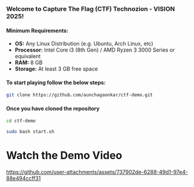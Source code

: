### Welcome to Capture The Flag (CTF) Technozion - VISION 2025!

#### Minimum Requirements:
- **OS:** Any Linux Distribution (e.g. Ubuntu, Arch Linux, etc)
- **Processor:** Intel Core i3 (8th Gen) / AMD Ryzen 3 3000 Series or equivalent
- **RAM:** 8 GB
- **Storage:** At least 3 GB free space

#### To start playing follow the below steps:

```bash
git clone https://github.com/aunchagaonkar/ctf-demo.git
```

#### Once you have cloned the repository
```bash
cd ctf-demo
```
```bash
sudo bash start.sh
```
# Watch the Demo Video
https://github.com/user-attachments/assets/737902de-6288-49d1-97e4-88e494ccff31
